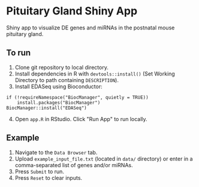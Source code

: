 # Pituitary Gland Shiny App
Shiny app to visualize DE genes and miRNAs in the postnatal mouse pituitary gland.

## To run
1. Clone git repository to local directory.
2. Install dependencies in R with `devtools::install()` (Set Working Directory to path containing `DESCRIPTION`).
3. Install EDASeq using Bioconductor:  
```
if (!requireNamespace("BiocManager", quietly = TRUE))
    install.packages("BiocManager")    
BiocManager::install("EDASeq")
```
4. Open `app.R` in RStudio. Click "Run App" to run locally.

## Example
1. Navigate to the `Data Browser` tab. 
2. Upload `example_input_file.txt` (located in `data/` directory) or enter in a comma-separated list of genes and/or miRNAs.
3. Press `Submit` to run.
4. Press `Reset` to clear inputs.
